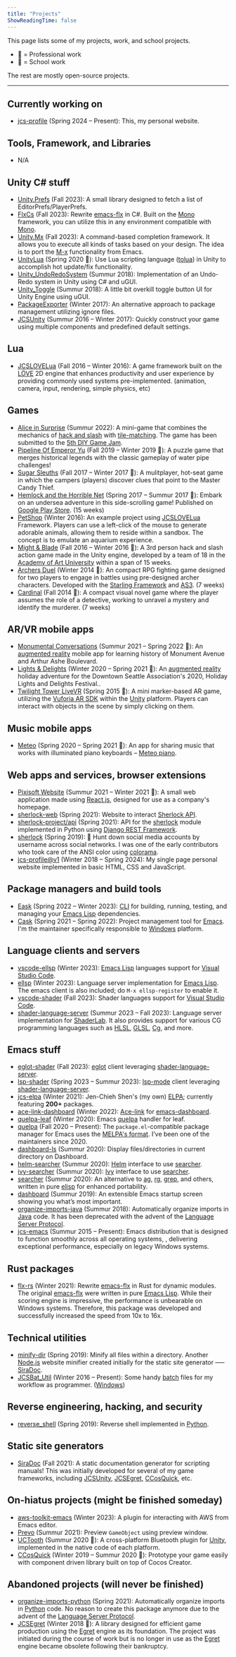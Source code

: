 ```yaml
---
title: "Projects"
ShowReadingTime: false
---
```


This page lists some of my projects, work, and school projects. 

- 💸 = Professional work
- 🏫 = School work

The rest are mostly open-source projects.

---

## Currently working on

- [jcs-profile](https://github.com/jcs090218/jcs-profile) (Spring 2024 – Present):
This, my personal website.

## Tools, Framework, and Libraries

- N/A

## Unity C# stuff

- [Unity.Prefs](https://github.com/jcs090218/Unity.Prefs) (Fall 2023):
A small library designed to fetch a list of EditorPrefs/PlayerPrefs.
- [FlxCs](https://github.com/jcs090218/FlxCs) (Fall 2023):
Rewrite [emacs-flx][] in C#. Built on the [Mono][] framework, you can utilize this in any environment compatible with [Mono][].
- [Unity.Mx](https://github.com/jcs090218/Unity.Mx) (Fall 2023):
A command-based completion framework. It allows you to execute all kinds of tasks based on your design.
The idea is to port the [M-x](https://www.gnu.org/software/emacs/manual/html_node/emacs/M_002dx.html) functionality from Emacs.
- [UnityLua](https://github.com/jcs090218/UnityLua) (Spring 2020 💸):
Use Lua scripting language ([tolua](https://github.com/topameng/tolua)) in Unity to accomplish hot update/fix functionality.
- [Unity_UndoRedoSystem](https://github.com/jcs090218/Unity_UndoRedoSystem) (Summur 2018):
Implementation of an Undo-Redo system in Unity using C# and uGUI.
- [Unity_Toggle](https://github.com/jcs090218/Unity_Toggle) (Summur 2018):
A little bit overkill toggle button UI for Unity Engine using uGUI.
- [PackageExporter](https://github.com/jcs090218/PackageExporter) (Winter 2017):
An alternative approach to package management utilizing ignore files.
- [JCSUnity](https://github.com/jcs090218/JCSUnity) (Summur 2016 – Winter 2017):
Quickly construct your game using multiple components and predefined default settings.

## Lua

- [JCSLOVELua][] (Fall 2016 – Winter 2016):
A game framework built on the [LÖVE][] 2D engine that enhances productivity and user experience by providing commonly used systems pre-implemented.
(animation, camera, input, rendering, simple physics, etc)

## Games

- [Alice in Surprise](https://kuhhenry.itch.io/alice-in-surprise) (Summur 2022):
A mini-game that combines the mechanics of [hack and slash][hack & slash] with [tile-matching][].
The game has been submitted to the [5th DIY Game Jam](https://itch.io/jam/20220829).
- [Pipeline Of Emperor Yu](https://www.jcs-profile.com/public/links/Links_PipelineOfEmperorYu/) (Fall 2019 – Winter 2019 💸):
A puzzle game that merges historical legends with the classic gameplay of water pipe challenges!
- [Sugar Sleuths](https://mwgamedesign.itch.io/sugar-sleuths) (Fall 2017 – Winter 2017 🏫):
A mulitplayer, hot-seat game in which the campers (players) discover clues that point to the Master Candy Thief.
- [Hemlock and the Horrible Net](https://apkcombo.com/hemlock-and-the-horrible-net/com.aau.jcs/) (Spring 2017 – Summur 2017 🏫):
Embark on an undersea adventure in this side-scrolling game!
Published on [Google Play Store](https://play.google.com/store/). (15 weeks)
- [PetShop](https://github.com/jcs090218/PetShop) (Winter 2016):
An example project using [JCSLOVELua][] Framework.
Players can use a left-click of the mouse to generate adorable animals, allowing them to reside within a sandbox.
The concept is to emulate an aquarium experience.
- [Might & Blade](https://www.youtube.com/watch?v=vPapMMxzNGg) (Fall 2016 – Winter 2016 🏫):
A 3rd person hack and slash action game made in the Unity engine, developed by a team of 18 in
the [Academy of Art University][AAU] within a span of 15 weeks.
- [Archers Duel](https://www.newgrounds.com/portal/view/650410) (Winter 2014 🏫):
An compact RPG fighting game designed for two players to engage in battles using
pre-designed archer characters. Developed with the [Starling Framework](https://gamua.com/starling/)
and [AS3](https://help.adobe.com/en_US/FlashPlatform/reference/actionscript/3/index.html). (7 weeks)
- [Cardinal](https://www.youtube.com/watch?v=wjHvvuWGqwE) (Fall 2014 🏫):
A compact visual novel game where the player assumes the role of a detective,
working to unravel a mystery and identify the murderer. (7 weeks)

## AR/VR mobile apps

- [Monumental Conversations](https://apps.apple.com/us/app/monumental-conversations/id1585909435) (Summur 2021 – Spring 2022 💸):
An [augmented reality][AR] mobile app for learning history of Monument Avenue and Arthur Ashe Boulevard.
- [Lights & Delights](https://apps.apple.com/us/app/lights-delights/id1541283833) (Winter 2020 – Spring 2021 💸):
An [augmented reality][AR] holiday adventure for the Downtown Seattle Association's 2020, Holiday Lights and Delights Festival..
- [Twilight Tower LiveVR](https://apkcombo.com/twilight-tower-livevr/com.AAU.TwilightTower/) (Spring 2015 🏫):
A mini marker-based AR game, utilizing the [Vuforia AR SDK](https://www.ptc.com/en/products/vuforia)
within the [Unity](https://unity.com/) platform.
Players can interact with objects in the scene by simply clicking on them.

## Music mobile apps

- [Meteo](https://meteo.com.tw/app-download.html) (Spring 2020 – Spring 2021 💸):
An app for sharing music that works with illuminated piano keyboards – [Meteo piano](https://www.youtube.com/watch?v=UbaO1bKhKWs).

## Web apps and services, browser extensions

- [Pixisoft Website](https://gitlab.com/pixisoft/pixisoft.gitlab.io) (Summur 2021 – Winter 2021 💸):
A small web application made using [React.js][], designed for use as a company's homepage.
- [sherlock-web](https://github.com/jcs-legacy/sherlock-web) (Spring 2021):
Website to interact [Sherlock API][sherlock-project/api].
- [sherlock-project/api](https://github.com/sherlock-project/api) (Spring 2021):
API for the [sherlock][sherlock-project/sherlock] module implemented in Python using [Django REST Framework][].
- [sherlock][sherlock-project/sherlock] (Spring 2019):
🔎 Hunt down social media accounts by username across social networks.
I was one of the early contributors who took care of the ANSI color using [colorama][].
- [jcs-profile@v1](https://github.com/jcs090218/jcs-profile/tree/v1) (Winter 2018 – Spring 2024):
My single page personal website implemented in basic HTML, CSS and JavaScript.

## Package managers and build tools

- [Eask][eask/cli] (Spring 2022 – Winter 2023):
[CLI][] for building, running, testing, and managing your [Emacs Lisp][] dependencies.
- [Cask][] (Spring 2021 – Spring 2022):
Project management tool for [Emacs][].
I'm the maintainer specifically responsible to [Windows][] platform.

## Language clients and servers

- [vscode-ellsp](https://github.com/jcs090218/ellsp/tree/master/vscode) (Winter 2023):
[Emacs Lisp][] languages support for [Visual Studio Code][VSCode].
- [ellsp](https://github.com/jcs090218/ellsp) (Winter 2023):
Language server implementation for [Emacs Lisp][].
The emacs client is also included; do `M-x ellsp-register` to enable it.
- [vscode-shader](https://github.com/shader-ls/vscode-shader) (Fall 2023):
Shader languages support for [Visual Studio Code][VSCode].
- [shader-language-server][] (Summur 2023 – Fall 2023):
Language server implementation for [ShaderLab][].
It also provides support for various CG programming languages such as [HLSL][], [GLSL][], [Cg][], and more.

## Emacs stuff

- [eglot-shader](https://github.com/shader-ls/eglot-shader) (Fall 2023):
[eglot][] client leveraging [shader-language-server][].
- [lsp-shader](https://github.com/shader-ls/lsp-shader) (Spring 2023 – Summur 2023):
[lsp-mode][] client leveraging [shader-language-server][].
- [jcs-elpa](https://github.com/jcs-emacs/jcs-elpa) (Winter 2021):
Jen-Chieh Shen's (my own) [ELPA](https://www.emacswiki.org/emacs/ELPA); currently featuring **200+** packages.
- [ace-link-dashboard](https://github.com/emacs-dashboard/ace-link-dashboard) (Winter 2022):
[Ace-link](https://github.com/abo-abo/ace-link) for [emacs-dashboard][].
- [quelpa-leaf](https://github.com/quelpa/quelpa-leaf) (Winter 2020):
Emacs [quelpa][] handler for leaf.
- [quelpa][] (Fall 2020 – Present):
The `package.el`-compatible package manager for Emacs uses the [MELPA's format](https://github.com/melpa/melpa#recipe-format).
I’ve been one of the maintainers since 2020.
- [dashboard-ls](https://github.com/emacs-dashboard/dashboard-ls) (Summur 2020):
Display files/directories in current directory on Dashboard.
- [helm-searcher](https://github.com/emacs-helm/helm-searcher) (Summur 2020):
[Helm][] interface to use [searcher][].
- [ivy-searcher](https://github.com/jcs-legacy/ivy-searcher) (Summur 2020):
[Ivy][] interface to use [searcher][].
- [searcher][] (Summur 2020):
An alternative to [ag][], [rg][], [grep][], and others, written in pure [elisp][Emacs Lisp] for enhanced portability.
- [dashboard][emacs-dashboard] (Summur 2019):
An extensible Emacs startup screen showing you what’s most important.
- [organize-imports-java](https://github.com/jcs-elpa/organize-imports-java) (Summur 2018):
Automatically organize imports in [Java][] code.
It has been deprecated with the advent of the [Language Server Protocol][LSP].
- [jcs-emacs](https://github.com/jcs-emacs/jcs-emacs) (Summur 2015 – Present):
Emacs distribution that is designed to function smoothly across all operating systems,
, delivering exceptional performance, especially on legacy Windows systems.

## Rust packages

- [flx-rs](https://github.com/jcs090218/flx-rs) (Winter 2021):
Rewrite [emacs-flx][] in Rust for dynamic modules.
The original [emacs-flx][] were written in pure [Emacs Lisp][].
While their scoring engine is impressive, the performance is unbearable on Windows systems.
Therefore, this package was developed and successfully increased the speed from 10x to 16x.

## Technical utilities

- [minify-dir](https://github.com/jcs090218/node-minify-dir) (Spring 2019):
Minify all files within a directory.
Another [Node.js][] website minifier created initially for the static site generator ––– [SiraDoc][].
- [JCSBat_Util](https://github.com/jcs090218/JCSBat_Util) (Winter 2016 – Present):
Some handy [batch][] files for my workflow as programmer. ([Windows][])

## Reverse engineering, hacking, and security

- [reverse_shell](https://github.com/jcs090218/reverse_shell) (Spring 2019):
Reverse shell implemented in [Python][].

## Static site generators

- [SiraDoc][] (Fall 2021):
A static documentation generator for scripting manuals!
This was initially developed for several of my game frameworks, including [JCSUnity][], [JCSEgret][], [CCosQuick][], etc.

## On-hiatus projects (might be finished someday)

- [aws-toolkit-emacs](https://github.com/jcs090218/aws-toolkit-emacs) (Winter 2023):
A plugin for interacting with AWS from Emacs editor.
- [Prevo](https://github.com/jcs090218/Prevo) (Summur 2021):
Preview `GameObject` using preview window.
- [UCTooth](https://github.com/jcs090218/UCTooth) (Summur 2020 💸):
A cross-platform Bluetooth plugin for [Unity][], implemented in the native code of each platform.
- [CCosQuick][] (Winter 2019 – Summur 2020 💸):
Prototype your game easily with component driven library built on top of Cocos Creator.

## Abandoned projects (will never be finished)

- [organize-imports-python](https://github.com/jcs-elpa/organize-imports-python) (Spring 2021):
Automatically organize imports in [Python][] code.
No reason to create this package anymore due to the advent of the [Language Server Protocol][LSP].
- [JCSEgret][] (Winter 2018 💸):
A library designed for efficient game production using the [Egret][] engine as its foundation.
The project was initiated during the course of work but is no longer in use as the [Egret][] engine became obsolete following their bankruptcy.


<!-- Links -->

[AAU]: https://www.academyart.edu/

[Windows]: https://en.wikipedia.org/wiki/Microsoft_Windows

[Emacs]: https://www.gnu.org/software/emacs/
[Emacs Lisp]: https://www.gnu.org/software/emacs/manual/html_node/eintr/
[VSCode]: https://code.visualstudio.com/
[Visual Studio]: https://visualstudio.microsoft.com/
[LÖVE]: https://love2d.org/
[Unity]: https://unity.com/
[Egret]: https://github.com/egret-labs/egret-core
[Mono]: https://www.mono-project.com/
[Node.js]: https://nodejs.org/
[React.js]: https://react.dev/
[Django REST Framework]: https://www.django-rest-framework.org/

[LSP]: https://microsoft.github.io/language-server-protocol/

[Python]: https://www.python.org/
[Java]: https://www.java.com/en/
[Batch]: https://en.wikipedia.org/wiki/Batch_file

[eask/cli]: https://github.com/emacs-eask/cli
[Cask]: https://github.com/cask/cask

[shader-language-server]: https://github.com/shader-ls/shader-language-server
[ShaderLab]: https://docs.unity3d.com/Manual/SL-Reference.html
[HLSL]: https://learn.microsoft.com/en-us/windows/win32/direct3dhlsl/dx-graphics-hlsl
[GLSL]: https://www.khronos.org/opengl/wiki/OpenGL_Shading_Language
[Cg]: https://en.wikipedia.org/wiki/Cg_(programming_language)

[CCosQuick]: https://github.com/jcs090218/CCosQuick
[JCSUnity]: https://github.com/jcs090218/JCSUnity
[JCSEgret]: https://github.com/jcs090218/JCSEgret
[JCSLOVELua]: https://github.com/jcs090218/JCSLOVELua
[SiraDoc]: https://gitlab.com/SiraDoc/SiraDoc
[searcher]: https://github.com/jcs-elpa/searcher
[ag]: https://github.com/ggreer/the_silver_searcher
[rg]: https://github.com/BurntSushi/ripgrep
[grep]: https://savannah.gnu.org/git/?group=grep
[helm]: https://github.com/emacs-helm/helm
[ivy]: https://github.com/abo-abo/swiper
[counsel]: https://github.com/abo-abo/swiper
[swiper]: https://github.com/abo-abo/swiper
[emacs-dashboard]: https://github.com/emacs-dashboard/emacs-dashboard
[emacs-flx]: https://github.com/lewang/flx
[lsp-mode]: https://github.com/emacs-lsp/lsp-mode
[lsp-java]: https://github.com/emacs-lsp/lsp-java
[eglot]: https://github.com/joaotavora/eglot
[quelpa]: https://github.com/quelpa/quelpa
[sherlock-project/sherlock]: https://github.com/sherlock-project/sherlock
[sherlock-project/api]: https://github.com/sherlock-project/api
[colorama]: https://pypi.org/project/colorama/

[AR]: https://en.wikipedia.org/wiki/Augmented_reality
[VR]: https://en.wikipedia.org/wiki/Virtual_reality
[MR]: https://en.wikipedia.org/wiki/Mixed_reality
[CLI]: https://en.wikipedia.org/wiki/Command-line_interface
[hack & slash]: https://en.wikipedia.org/wiki/Hack_and_slash
[tile-matching]: https://en.wikipedia.org/wiki/Tile-matching_video_game
